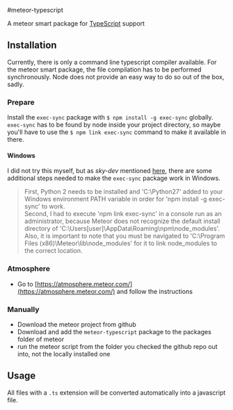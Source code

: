 #meteor-typescript

A meteor smart package for [TypeScript](http://typescriptlang.org) support

## Installation

Currently, there is only a command line typescript compiler available. For the meteor smart package, the file 
compilation has to be performed synchronously. Node does not provide an easy way to do so out of the box, sadly. 


### Prepare

Install the `exec-sync` package with `$ npm install -g exec-sync` globally.  `exec-sync` has to be found by node inside your 
project directory, so maybe you'll have to use the `$ npm link exec-sync` command to make it available in there.

#### Windows

I did not try this myself, but as *sky-dev* mentioned [here](https://github.com/grmlin/meteor-typescript/issues/2), there are some additional steps needed to make the `exec-sync` package work in Windows.

> First, Python 2 needs to be installed and 'C:\Python27' added to your Windows environment PATH variable in order for 'npm install -g exec-sync' to work.  
  Second, I had to execute 'npm link exec-sync' in a console run as an administrator, because Meteor does not recognize the default install directory of 'C:\Users[user]\AppData\Roaming\npm\node_modules'. Also, it is important to note that you must be navigated to 'C:\Program Files (x86)\Meteor\lib\node_modules' for it to link node_modules to the correct location.

### Atmosphere  

* Go to [https://atmosphere.meteor.com/](https://atmosphere.meteor.com/) and follow the instructions

### Manually

* Download the meteor project from github
* Download and add the `meteor-typescript` package to the packages folder of meteor
* run the meteor script from the folder you checked the github repo out into, not the locally installed  one

## Usage

All files with a `.ts` extension will be converted automatically into a javascript file.

 